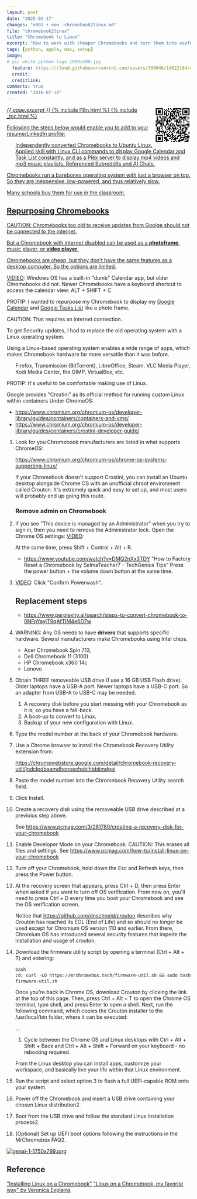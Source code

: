 ```yaml
---
layout: post
date: "2025-02-17"
changes: "v001 + new :chromebook2linux.md"
file: "chromebook2linux"
title: "Chromebook to Linux"
excerpt: "How to work with cheaper Chromebooks and turn them into useful Linux laptops."
tags: [python, apple, mac, setup]
image:
# pic white python logo 1900x500.jpg
  feature: https://cloud.githubusercontent.com/assets/300046/14622164/4230c848-0585-11e6-957b-be11147346e6.jpg
  credit:
  creditlink:
comments: true
created: "2016-07-10"
---
```

<a target="_blank" href="https://bomonike.github.io/chromebook2linux"><img align="right" width="100" height="100" alt="chromebook2linux.png" src="https://github.com/bomonike/bomonike.github.io/blob/master/images/chromebook2linux.png?raw=true" />
<i>{{ page.excerpt }}</i>
{% include l18n.html %}
{% include _toc.html %}

Following the steps below would enable you to add to your resume/LinkedIn profile:

   <ul>Independently converted Chromebooks to Ubuntu Linux. Applied skill with Linux CLI commands to display Google Calendar and Task List constantly, and as a Plex server to display mp4 videos and mp3 music playlists. Referenced Subreddits and AI Chats.
   </ul>

Chromebooks run a barebones operating system with just a browser on top.
So they are inexpensive, low-powered, and thus relatively slow.

Many schools buy them for use in the classroom.

## Repurposing Chromebooks

CAUTION: Chromebooks too old to receive updates from Goolge should not be connected to the internet.

But a Chromebook with internet disabled can be used as a <strong>photoframe</strong>, music player, or <strong>video player</strong>.

Chromebooks are cheap, but they don't have the same features as a desktop computer.
So the options are limited.

<a target="_blank" href="https://chromestory.com/2021/08/google-calendar-in-chromebook/">VIDIEO</a>: Windows OS has a built-in "dumb" Calendar app, but older Chromebooks did not. Newer Chromebooks have a keyboard shortcut to access the calendar view:
ALT + SHIFT + C

PROTIP: I wanted to repurpose my Chromebook to display my <a target="_blank" href="https://calendar.google.com/calendar/r">Google Calendar</a> and <a target="_blank" href="https://tasks.google.com/">Google Tasks List</a> like a photo frame.

CAUTION: That requires an internet connection.

To get Security updates, I had to replace the old operating system with a Linux operating system.

Using a Linux-based operating system enables a wide range of apps, which
makes Chromebook hardware far more versatile than it was before.

   <ul>Firefox, Transmission (BitTorrent), LibreOffice, Steam, VLC Media Player, Kodi Media Center, the GIMP, VirtualBox, etc.
   </ul>

PROTIP: It's useful to be comfortable making use of Linux.

Google provides "Crostini" as its official method for running custom Linux within containers Under ChromeOS:

   * https://www.chromium.org/chromium-os/developer-library/guides/containers/containers-and-vms/
   * https://www.chromium.org/chromium-os/developer-library/guides/containers/crostini-developer-guide/

1. Look for you Chromebook manufacturers are listed in what supports ChromeOS:

   https://www.chromium.org/chromium-os/chrome-os-systems-supporting-linux/

   If your Chromebook doesn't support Crostini, you can install an Ubuntu desktop alongside Chrome OS with an unofficial chroot environment called Crouton. It's extremely quick and easy to set up, and most users will probably end up going this route.

   ### Remove admin on Chromebook

1. If you see "This device is managed by an Administrator" when you try to sign in, then you need to remove the Administrator lock. Open the Chrome OS settings: <a target="_blank" href="https://www.youtube.com/watch?v=jCdZzFyQXeo" title="How To Remove Administrator lock on School Chromebook (2024) by vSwitchHype">VIDEO</a>:

    At the same time, press Shift + Control + Alt + R.

    * https://www.youtube.com/watch?v=DMQ2nXx3TDY
    "How to Factory Reset a Chromebook by SelmaTeacher7 - TechGenius Tips"
    Press the power button + the volume down button at the same time.

1. <a target="_blank" href="https://www.youtube.com/watch?v=1LaKO8tKqaY">VIDEO</a>: Click "Confirm Powerwash".

    ## Replacement steps

   * https://www.perplexity.ai/search/steps-to-convert-chromebook-to-0NFpYayjT9qAfTlM4e6D7w

1. WARNING: Any OS needs to have <strong>drivers</strong> that supports specific hardware. Several manufacturers make Chromebooks using Intel chips.

   * Acer Chromebook Spin 713, 
   * Dell Chromebook 11 (3100)
   * HP Chromebook x360 14c
   * Lenovo

1. Obtain THREE removeable USB drive (I use a 16 GB USB Flash drive). Older laptops have a USB-A port. Newer laptops have a USB-C port. So an adapter from USB-A to USB-C may be needed.

    1. A recovery disk before you start messing with your Chromebook as it is, so you have a fall-back. 
    2. A boot-up to convert to Linux.
    3. Backup of your new configuration with Linux.

1. Type the model number at the back of your Chromebook hardware.
1. Use a Chrome browser to install the Chromebook Recovery Utility extension from:

   https://chromewebstore.google.com/detail/chromebook-recovery-utili/jndclpdbaamdhonoechobihbbiimdgai

1. Paste the model number into the Chromebook Recovery Utility search field.
1. Click Install.

1. Create a recovery disk using the removeable USB drive described at a previoius step above.

   See https://www.pcmag.com/3/281780/creating-a-recovery-disk-for-your-chromebook

1. Enable Developer Mode on your Chromebook. CAUTION: This erases all files and settings. 
   See https://www.pcmag.com/how-to/install-linux-on-your-chromebook

1. Turn off your Chromebook, hold down the Esc and Refresh keys, then press the Power button.

1. At the recovery screen that appears, press Ctrl + D, then press Enter when asked if you want to turn off OS verification. From now on, you'll need to press Ctrl + D every time you boot your Chromebook and see the OS verification screen.

   Notice that https://github.com/dnschneid/crouton describes why Crouton has reached its EOL (End of Life) and so should no longer be used except for Chromium OS version 110 and earlier. From there, Chromium OS has introduced several security features that impede the installation and usage of crouton.

1. Download the firmware utility script by opening a terminal (Ctrl + Alt + T) and entering:
   ```
   bash
   cd; curl -LO https://mrchromebox.tech/firmware-util.sh && sudo bash firmware-util.sh
   ```

   Once you're back in Chrome OS, download Crouton by clicking the link at the top of this page. Then, press Ctrl + Alt + T to open the Chrome OS terminal, type shell, and press Enter to open a shell. Next, run the following command, which copies the Crouton installer to the /usr/local/bin folder, where it can be executed:

   ...

   1. Cycle between the Chrome OS and Linux desktops with Ctrl + Alt + Shift + Back and Ctrl + Alt + Shift + Forward on your keyboard - no rebooting required. 
   
   From the Linux desktop you can install apps, customize your workspace, and basically live your life within that Linux environment.

1. Run the script and select option 3 to flash a full UEFI-capable ROM onto your system.

1. Power off the Chromebook and insert a USB drive containing your chosen Linux distribution2.

1. Boot from the USB drive and follow the standard Linux installation process2.

1. (Optional) Set up UEFI boot options following the instructions in the MrChromebox FAQ2.


<a target="_blank" href="https://res.cloudinary.com/dcajqrroq/image/upload/v1740073776/chromebook2linux-boot_hazbmd.webp"><img alt="genai-1-1750x799.png" src="https://res.cloudinary.com/dcajqrroq/image/upload/v1740073776/chromebook2linux-boot_hazbmd.webp" /></a>


## Reference

<a target="_blank" href="https://www.youtube.com/watch?v=LX6jP5zpNHo">
"Installing Linux on a Chromebook"</a>

<a target="_blank" href="https://www.youtube.com/watch?v=z6oyqrrXTLM">
"Linux on a Chromebook, my favorite way"
by Veronica Explains

